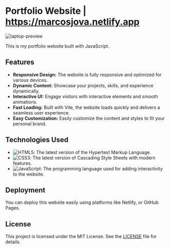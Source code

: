 # Portfolio Website | https://marcosjova.netlify.app

![laptop-preview](https://github.com/joaomarcosjova/Javascript-portfolio/assets/89745621/12c657aa-7133-4214-b94d-b1f111c13f4d)

This is my portfolio website built with JavaScript.

## Features

- **Responsive Design:** The website is fully responsive and optimized for various devices.
- **Dynamic Content:** Showcase your projects, skills, and experience dynamically.
- **Interactive UI:** Engage visitors with interactive elements and smooth animations.
- **Fast Loading:** Built with Vite, the website loads quickly and delivers a seamless user experience.
- **Easy Customization:** Easily customize the content and styles to fit your personal brand.

## Technologies Used

- ![HTML5](https://img.shields.io/badge/-HTML5-black?style=flat-square&logo=html5&logoColor=white): The latest version of the Hypertext Markup Language.
- ![CSS3](https://img.shields.io/badge/-CSS3-black?style=flat-square&logo=css3&logoColor=white): The latest version of Cascading Style Sheets with modern features.
- ![JavaScript](https://img.shields.io/badge/-JavaScript-black?style=flat-square&logo=javascript&logoColor=white): The programming language used for adding interactivity to the website.


## Deployment

You can deploy this website easily using platforms like Netlify, or GitHub Pages.

## License

This project is licensed under the MIT License. See the [LICENSE](LICENSE) file for details.
